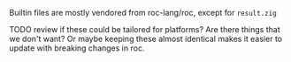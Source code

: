 Builtin files are mostly vendored from roc-lang/roc, except for `result.zig`

TODO review if these could be tailored for platforms? Are there things that we don't want? Or maybe keeping these almost identical makes it easier to update with breaking changes in roc.
